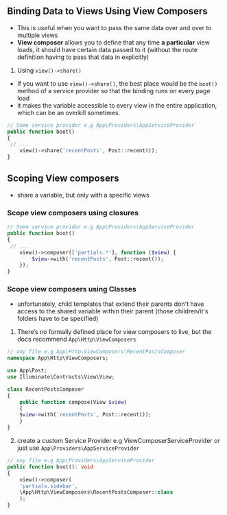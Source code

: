 <!-- @format -->

## Binding Data to Views Using View Composers

- This is useful when you want to pass the same data over and over to multiple views
- **View composer** allows you to define that any time **a particular** view loads, it should have certain data passed to it (without the route definition having to pass that data in explicitly)

1. Using `view()->share()`

- If you want to use `view()->share()`, the best place would be the `boot()` method of a service provider so that the binding runs on every page load
- it makes the variable accessible to every view in the entire application, which can be an overkill sometimes.

```php
// Some service provider e.g App\Providers\AppServiceProvider
public function boot()
{
 // ...
    view()->share('recentPosts', Post::recent());
}
```

## Scoping View composers

- share a variable, but only with a specific views

### Scope view composers using closures

```php
// Some service provider e.g App\Providers\AppServiceProvider
public function boot()
{
 // ...
    view()->composer(['partials.*'], function ($view) {
        $view->with('recentPosts', Post::recent());
    });
}
```

### Scope view composers using Classes

- unfortunately, child templates that extend their parents don't have access to the shared variable within their parent (those children/it's folders have to be specified)

1. There’s no formally defined place for view composers to live, but the docs recommend `App\Http\ViewComposers`

```php
// any file e.g App\Http\ViewComposers\RecentPostsComposer
namespace App\Http\ViewComposers;

use App\Post;
use Illuminate\Contracts\View\View;

class RecentPostsComposer
{
    public function compose(View $view)
    {
    $view->with('recentPosts', Post::recent());
    }
}
```

2. create a custom Service Provider e.g ViewComposerServiceProvider or just use `App\Providers\AppServiceProvider`

```php
// any file e.g App\Providers\AppServiceProvider
public function boot(): void
{
    view()->composer(
    'partials.sidebar',
    \App\Http\ViewComposers\RecentPostsComposer::class
    );
}
```
